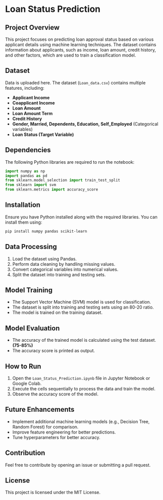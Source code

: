 # Loan Status Prediction

## Project Overview
This project focuses on predicting loan approval status based on various applicant details using machine learning techniques. The dataset contains information about applicants, such as income, loan amount, credit history, and other factors, which are used to train a classification model.

## Dataset
Data is uploaded here.
The dataset (`Loan_data.csv`) contains multiple features, including:
- **Applicant Income**
- **Coapplicant Income**
- **Loan Amount**
- **Loan Amount Term**
- **Credit History**
- **Gender, Married, Dependents, Education, Self_Employed** (Categorical variables)
- **Loan Status (Target Variable)**

## Dependencies
The following Python libraries are required to run the notebook:
```python
import numpy as np
import pandas as pd
from sklearn.model_selection import train_test_split
from sklearn import svm
from sklearn.metrics import accuracy_score
```

## Installation
Ensure you have Python installed along with the required libraries. You can install them using:
```sh
pip install numpy pandas scikit-learn
```

## Data Processing
1. Load the dataset using Pandas.
2. Perform data cleaning by handling missing values.
3. Convert categorical variables into numerical values.
4. Split the dataset into training and testing sets.

## Model Training
- The Support Vector Machine (SVM) model is used for classification.
- The dataset is split into training and testing sets using an 80-20 ratio.
- The model is trained on the training dataset.

## Model Evaluation
- The accuracy of the trained model is calculated using the test dataset. **(75-85%)**
- The accuracy score is printed as output.

## How to Run
1. Open the `Loan_Status_Prediction.ipynb` file in Jupyter Notebook or Google Colab.
2. Execute the cells sequentially to process the data and train the model.
3. Observe the accuracy score of the model.

## Future Enhancements
- Implement additional machine learning models (e.g., Decision Tree, Random Forest) for comparison.
- Improve feature engineering for better predictions.
- Tune hyperparameters for better accuracy.

## Contribution
Feel free to contribute by opening an issue or submitting a pull request.

## License
This project is licensed under the MIT License.
